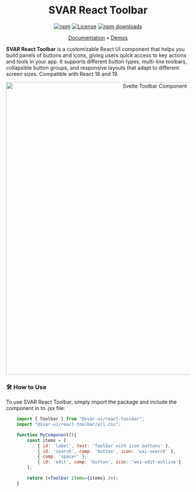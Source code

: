 <div align="center">

# SVAR React Toolbar

[![npm](https://img.shields.io/npm/v/@svar-ui/react-toolbar.svg)](https://www.npmjs.com/package/@svar-ui/react-toolbar)
[![License](https://img.shields.io/github/license/svar-widgets/react-toolbar)](https://github.com/svar-widgets/react-toolbar/blob/main/license.txt)
[![npm downloads](https://img.shields.io/npm/dm/@svar-ui/react-toolbar.svg)](https://www.npmjs.com/package/@svar-ui/react-toolbar)

</div>

<div align="center">

[Documentation](https://docs.svar.dev/react/core/toolbar/) • [Demos](https://docs.svar.dev/react/core/samples-toolbar/#/base/willow)

</div>

**SVAR React Toolbar** is a customizable React UI component that helps you build panels of buttons and icons, giving users quick access to key actions and tools in your app. It supports different button types, multi-line toolbars, collapsible button groups, and responsive layouts that adapt to different screen sizes. Compatible with React 18 and 19.

<div align="center">

<img src="https://svar.dev/images/github/github-toolbar.png" alt="Svelte Toolbar Component" style="width: 800px;">

</div>

### :hammer_and_wrench: How to Use

To use SVAR React Toolbar, simply import the package and include the component in to .jsx file:

```jsx
    import { Toolbar } from "@svar-ui/react-toolbar";
    import "@svar-ui/react-toolbar/all.css";

    function MyComponent(){
        const items = [
            { id: 'label', text: 'Toolbar with icon buttons' },
            { id: 'search', comp: 'button', icon: 'wxi-search' },
            { comp: 'spacer' },
            { id: 'edit', comp: 'button', icon: 'wxi-edit-outline'}
        ];

        return (<Toolbar items={items} />);
    }
```
